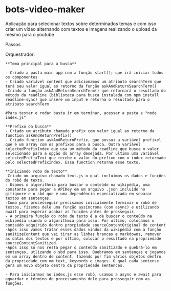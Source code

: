 # bots-video-maker

Aplicação para selecionar textos sobre determinados temas e com isso criar um vídeo alternando com textos e imagens realizando o upload da mesmo para o youtube


Passos

Orquestrador:

    **Tema principal para a busca**

    - Criado a pasta main app com a função start(); que irá iniciar todos os componentes
    - Criado variável content que adicionamos um atributo searchTerm que terá seu valor igual ao retorno da função askAndReturnSearchTerm()
    -Criado a função askAndReturnSearchTerm() que retornará o resultado do método da readline (biblioteca para busca instalada com npm install readline-sync) que insere um input e retorna o resultado para o atributo searchTerm

    #Para testar e rodar basta ir em terminar, acessar a pasta e "node index.js"

    **Prefixo da busca**
    - Criado um atributo chamado prefix com valor igual ao retorno da function askAndReturnPrefix()
    - Criado function askAndReturnPrefix, que possui a variável prefixel que é um array com os prefixos para a busca. Outra variável selectedPrefixIndex que usa um método da readline que busca o valor selecionado para a opção do array desejada. Por ultimo uma variável selectedPrefixText que recebe o valor do prefixo com o index retornado pelo selectedPrefixIndex. Essa function retorna esse texto.

    **Iniciando robo de texto**
    -Criado um arquivo chamado text.js o qual incluimos os dados e funções do robô de texto.
    - Usamos o algorithmia para buscar o conteúdo na wikipédia, uma constante para pegar a APIKey em um arquivo .json incluido no gitignore e o sbd que é uma dependência especializada em separar textos em sentenças.
    -Como para processeguir precisamos inicialmente terminar o robô de textos, fizemos dele uma função assíncrona (com async) e utilizando await para esperar acabar as funções antes de prosseguir.
    - A primeira função do robo de texto é a de buscar o conteúdo na wikipédia usando o algorithmia para isso. Por ultimo, colocamos o conteúdo adquirido dentro prorpiedade sourceContentOriginal do content
    -Após isso vamos tratar esses dados vindos da wikipédia com a função sanitizeContent que vai tirar as linhas brancas e markdowns, remover as datas dos textos e por último, colocar o resultado na propriedade sourceContentSanitized.
    -Após isso só nos resta pegar o conteúdo sanitizado e quebrá-lo em sentenças, utlizando o sbd para isso. Quebramos em sentenças e jogamos em um array dentro de content, fazendo por fim vários objetos dentro da propriedade com um text, keywords e images. O qual cada sentense gera um novo objeto dentro da propriedade sentences.

    - Para iniciarmos no index.js esse robô, usamos a async e await para aguardar o término do processamento dele para prosseguir com as funções.

